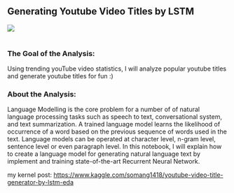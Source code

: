 ## Generating Youtube Video Titles by LSTM 

![](http://www.shivambansal.com/blog/text-lstm/2.png)
<br><br>

### The Goal of the Analysis:
Using trending youTube video statistics, I will analyze popular youtube titles and generate youtube titles for fun :) 

### About the Analysis:
Language Modelling is the core problem for a number of of natural language processing tasks such as speech to text, conversational system, and text summarization. A trained language model learns the likelihood of occurrence of a word based on the previous sequence of words used in the text. Language models can be operated at character level, n-gram level, sentence level or even paragraph level. In this notebook, I will explain how to create a language model for generating natural language text by implement and training state-of-the-art Recurrent Neural Network. 


my kernel post: https://www.kaggle.com/somang1418/youtube-video-title-generator-by-lstm-eda
